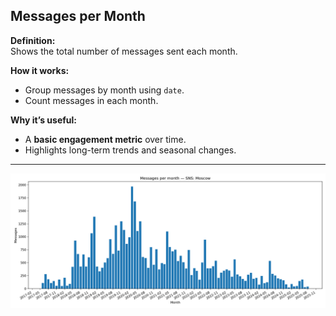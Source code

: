## Messages per Month

**Definition:**  
Shows the total number of messages sent each month.

**How it works:**

- Group messages by month using `date`.
- Count messages in each month.

**Why it’s useful:**

- A **basic engagement metric** over time.
- Highlights long-term trends and seasonal changes.

---

![Visualisation example](messages_per_month.png)
